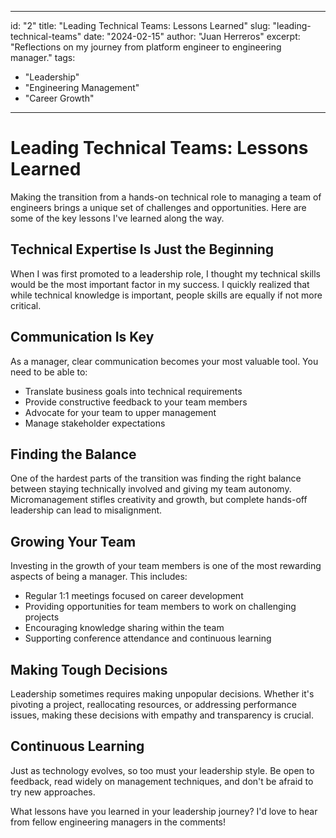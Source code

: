 
---
id: "2"
title: "Leading Technical Teams: Lessons Learned"
slug: "leading-technical-teams"
date: "2024-02-15"
author: "Juan Herreros"
excerpt: "Reflections on my journey from platform engineer to engineering manager."
tags:
  - "Leadership"
  - "Engineering Management"
  - "Career Growth"
---

# Leading Technical Teams: Lessons Learned

Making the transition from a hands-on technical role to managing a team of engineers brings a unique set of challenges and opportunities. Here are some of the key lessons I've learned along the way.

## Technical Expertise Is Just the Beginning

When I was first promoted to a leadership role, I thought my technical skills would be the most important factor in my success. I quickly realized that while technical knowledge is important, people skills are equally if not more critical.

## Communication Is Key

As a manager, clear communication becomes your most valuable tool. You need to be able to:

- Translate business goals into technical requirements
- Provide constructive feedback to your team members
- Advocate for your team to upper management
- Manage stakeholder expectations

## Finding the Balance

One of the hardest parts of the transition was finding the right balance between staying technically involved and giving my team autonomy. Micromanagement stifles creativity and growth, but complete hands-off leadership can lead to misalignment.

## Growing Your Team

Investing in the growth of your team members is one of the most rewarding aspects of being a manager. This includes:

- Regular 1:1 meetings focused on career development
- Providing opportunities for team members to work on challenging projects
- Encouraging knowledge sharing within the team
- Supporting conference attendance and continuous learning

## Making Tough Decisions

Leadership sometimes requires making unpopular decisions. Whether it's pivoting a project, reallocating resources, or addressing performance issues, making these decisions with empathy and transparency is crucial.

## Continuous Learning

Just as technology evolves, so too must your leadership style. Be open to feedback, read widely on management techniques, and don't be afraid to try new approaches.

What lessons have you learned in your leadership journey? I'd love to hear from fellow engineering managers in the comments!
